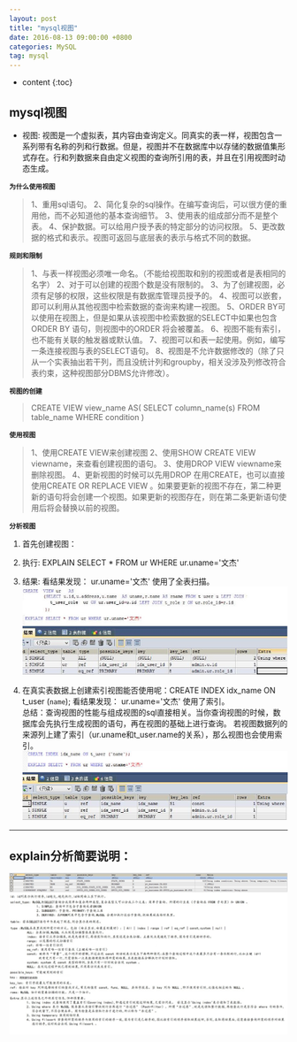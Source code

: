 ```yaml
---
layout: post
title: "mysql视图"
date: 2016-08-13 09:00:00 +0800 
categories: MySQL
tag: mysql
---
```

* content
{:toc}
<!-- more -->
## mysql视图
- 视图: 视图是一个虚拟表，其内容由查询定义。同真实的表一样，视图包含一系列带有名称的列和行数据。但是，视图并不在数据库中以存储的数据值集形式存在。行和列数据来自由定义视图的查询所引用的表，并且在引用视图时动态生成。
 
**`为什么使用视图`**
>	1、重用sql语句。
	2、简化复杂的sql操作。在编写查询后，可以很方便的重用他，而不必知道他的基本查询细节。
	3、使用表的组成部分而不是整个表。
	4、保护数据。可以给用户授予表的特定部分的访问权限。
	5、更改数据的格式和表示。视图可返回与底层表的表示与格式不同的数据。
 		
**`规则和限制`**
>	1、与表一样视图必须唯一命名。（不能给视图取和别的视图或者是表相同的名字）
	2、对于可以创建的视图个数是没有限制的。
	3、为了创建视图，必须有足够的权限，这些权限是有数据库管理员授予的。
	4、视图可以嵌套，即可以利用从其他视图中检索数据的查询来构建一视图。
	5、ORDER BY可以使用在视图上，但是如果从该视图中检索数据的SELECT中如果也包含ORDER BY 语句，则视图中的ORDER 将会被覆盖。
	6、视图不能有索引，也不能有关联的触发器或默认值。
	7、视图可以和表一起使用。例如，编写一条连接视图与表的SELECT语句。
	8、视图是不允许数据修改的（除了只从一个实表抽出若干列，而且没统计列和groupby，相关没涉及列修改符合表约束，这种视图部分DBMS允许修改）。
	 
**`视图的创建`**
>	CREATE VIEW view_name AS(
		SELECT column_name(s)
		FROM table_name
		WHERE condition
	)

**`使用视图`**
>	1、使用CREATE VIEW来创建视图
	2、使用SHOW CREATE VIEW viewname，来查看创建视图的语句。
	3、使用DROP VIEW viewname来删除视图。
	4、更新视图的时候可以先用DROP 在用CREATE，也可以直接使用CREATE OR REPLACE VIEW 。如果要更新的视图不存在，第二种更新的语句将会创建一个视图。如果更新的视图存在，则在第二条更新语句使用后将会替换以前的视图。


**`分析视图`**
1.  首先创建视图：
2.	执行: EXPLAIN SELECT * FROM ur WHERE ur.uname='文杰'
3.	结果: 看结果发现：  ur.uname='文杰' 使用了全表扫描。
![](/img/msql/result1.jpg)

3. 在真实表数据上创建索引视图能否使用呢：CREATE INDEX idx_name ON t_user (`name`);
看结果发现：  ur.uname='文杰' 使用了索引。<br>
总结：查询视图的性能与组成视图的sql直接相关。当你查询视图的时候，数据库会先执行生成视图的语句，再在视图的基础上进行查询。
若视图数据列的来源列上建了索引（ur.uname和t_user.name的关系），那么视图也会使用索引。
![](/img/msql/result2.jpg)

----------

## explain分析简要说明：
![](/img/msql/idx_.jpg)
